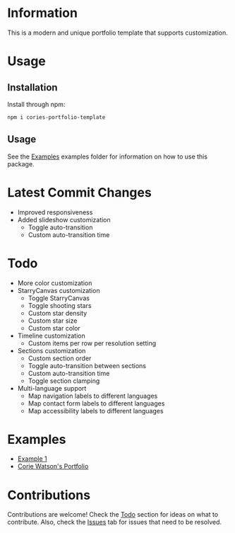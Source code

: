 # Information
This is a modern and unique portfolio template that supports customization.

# Usage

## Installation
Install through npm:
```bash
npm i cories-portfolio-template
```

## Usage
See the [Examples]() examples folder for information on how to use this package.

# Latest Commit Changes
- Improved responsiveness
- Added slideshow customization
    - Toggle auto-transition
    - Custom auto-transition time

# Todo
- More color customization
- StarryCanvas customization
    - Toggle StarryCanvas
    - Toggle shooting stars
    - Custom star density
    - Custom star size
    - Custom star color
- Timeline customization
    - Custom items per row per resolution setting
- Sections customization
    - Custom section order
    - Toggle auto-transition between sections
    - Custom auto-transition time
    - Toggle section clamping
- Multi-language support
    - Map navigation labels to different languages
    - Map contact form labels to different languages
    - Map accessibility labels to different languages

# Examples
- [Example 1]()
- [Corie Watson's Portfolio](https://coriewatson.me)

# Contributions
Contributions are welcome! Check the [Todo](#todo) section for ideas on what to contribute. Also, check the [Issues]() tab for issues that need to be resolved.